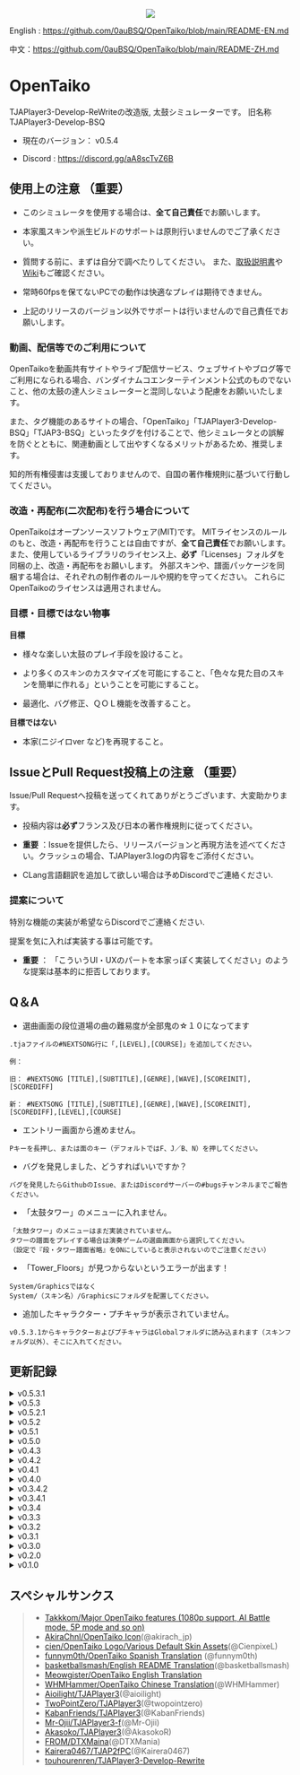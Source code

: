 <p align="center">
  <img src="https://user-images.githubusercontent.com/58159635/140600257-f712fc48-d09a-4a5e-a78d-e7c65ca19b80.png">
</p>

English : https://github.com/0auBSQ/OpenTaiko/blob/main/README-EN.md

中文：https://github.com/0auBSQ/OpenTaiko/blob/main/README-ZH.md

# OpenTaiko

TJAPlayer3-Develop-ReWriteの改造版, 太鼓シミュレーターです。
旧名称 TJAPlayer3-Develop-BSQ

- 現在のバージョン： v0.5.4

- Discord : https://discord.gg/aA8scTvZ6B

## 使用上の注意 （重要）

- このシミュレータを使用する場合は、**全て自己責任**でお願いします。

- 本家風スキンや派生ビルドのサポートは原則行いませんのでご了承ください。

- 質問する前に、まずは自分で調べたりしてください。
また、[取扱説明書](https://drive.google.com/file/d/1VJoia2M_EWrf58xsATL7udIJ0ozR2YFf/view?usp=sharing)や[Wiki](https://seesaawiki.jp/opentaiko-unofficial/)もご確認ください。

- 常時60fpsを保てないPCでの動作は快適なプレイは期待できません。

- 上記のリリースのバージョン以外でサポートは行いませんので自己責任でお願いします。

### 動画、配信等でのご利用について

OpenTaikoを動画共有サイトやライブ配信サービス、ウェブサイトやブログ等でご利用になられる場合、バンダイナムコエンターテインメント公式のものでないこと、他の太鼓の達人シミュレーターと混同しないよう配慮をお願いいたします。

また、タグ機能のあるサイトの場合、「OpenTaiko」「TJAPlayer3-Develop-BSQ」「TJAP3-BSQ」といったタグを付けることで、他シミュレータとの誤解を防ぐとともに、関連動画として出やすくなるメリットがあるため、推奨します。

知的所有権侵害は支援しておりませんので、自国の著作権規則に基づいて行動してください。

### 改造・再配布(二次配布)を行う場合について

OpenTaikoはオープンソースソフトウェア(MIT)です。
MITライセンスのルールのもと、改造・再配布を行うことは自由ですが、**全て自己責任**でお願いします。
また、使用しているライブラリのライセンス上、**必ず**「Licenses」フォルダを同梱の上、改造・再配布をお願いします。
外部スキンや、譜面パッケージを同梱する場合は、それぞれの制作者のルールや規約を守ってください。
これらにOpenTaikoのライセンスは適用されません。

### 目標・目標ではない物事

**目標**

- 様々な楽しい太鼓のプレイ手段を設けること。

- より多くのスキンのカスタマイズを可能にすること、「色々な見た目のスキンを簡単に作れる」ということを可能にすること。

- 最適化、バグ修正、ＱＯＬ機能を改善すること。

**目標ではない**

- 本家(ニジイロver など)を再現すること。

## IssueとPull Request投稿上の注意 （重要）

Issue/Pull Requestへ投稿を送ってくれてありがとうございます、大変助かります。

- 投稿内容は**必ず**フランス及び日本の著作権規則に従ってください。

- **重要** ：Issueを提供したら、リリースバージョンと再現方法を述べてください。クラッシュの場合、TJAPlayer3.logの内容をご添付ください。

- CLang言語翻訳を追加して欲しい場合は予めDiscordでご連絡ください.

### 提案について

特別な機能の実装が希望ならDiscordでご連絡ください.

提案を気に入れば実装する事は可能です。

- **重要** ： 「こういうUI・UXのパートを本家っぽく実装してください」のような提案は基本的に拒否しております。

## Q＆A

- 選曲画面の段位道場の曲の難易度が全部鬼の☆１０になってます

```
.tjaファイルの#NEXTSONG行に「,[LEVEL],[COURSE]」を追加してください。

例：

旧： #NEXTSONG [TITLE],[SUBTITLE],[GENRE],[WAVE],[SCOREINIT],[SCOREDIFF]

新： #NEXTSONG [TITLE],[SUBTITLE],[GENRE],[WAVE],[SCOREINIT],[SCOREDIFF],[LEVEL],[COURSE]
```

- エントリー画面から進めません。

```
Pキーを長押し、または面のキー（デフォルトではF、J／B、N）を押してください。
```

- バグを発見しました、どうすればいいですか？

```
バグを発見したらGithubのIssue、またはDiscordサーバーの#bugsチャンネルまでご報告ください。
```

- 「太鼓タワー」のメニューに入れません。

```
「太鼓タワー」のメニューはまだ実装されていません。
タワーの譜面をプレイする場合は演奏ゲームの選曲画面から選択してください。
（設定で『段・タワー譜面省略』をONにしていると表示されないのでご注意ください）
```

- 「Tower_Floors」が見つからないというエラーが出ます！

```
System/Graphicsではなく
System/（スキン名）/Graphicsにフォルダを配置してください。
```

- 追加したキャラクター・プチキャラが表示されていません。

```
v0.5.3.1からキャラクターおよびプチキャラはGlobalフォルダに読み込まれます（スキンフォルダ以外）、そこに入れてください。
```

## 更新記録

<details>
	<summary>v0.5.3.1</summary>

	- バグ修正

	- グローバルキャラクター・プチキャラ

	- 「最近遊んだ曲」のフォルダデータを保存する機能を実装

	- かんたん・ふつうの適当な判断範囲を実装

	- 選曲画面および結果画面にカスタムキャラクターの対応

	- 難易度に基づいての曲検索機能を実装

</details>

<details>
	<summary>v0.5.3</summary>

	- バグ修正

	- 段結果画面を実装（１／２）

	- 曲数の３つ以外の段譜面のクラッシュを修正

	- ２P側対応を追加

	- 主要な２P更新を追加

	- 演奏選曲画面に段及びタワーの譜面を選べるオプションを追加

	- Modal（注目ボックス）を追加

	- コインを使ってコンテンツを解除できる機能を追加（１／２）

	- 「お気に入りの曲」のフォルダーを追加（選曲画面にCTRLを押したら現在選択中の曲を「お気に入り」にする）

	- キャラクター及びプチキャラのメタデータファイル対応を追加

	- 中国語を追加 (WHMHammer)

	- SlimDXの依存を排除 (Mr Ojii)

	- SimpleStyleスキンを追加 (feat. cien)

	- 各曲に自動作成のユニークIDを追加

	- Discord RPCを修正

	- 様々な設定画面項目を修正 (l1m0n3)

</details>

<details>
	<summary>v0.5.2.1</summary>

	- バグ修正

	- オート用のAIレベルを追加

	- グローバルオフセットを追加

	- AUTO ROLLをロールスピードに置き換え

</details>

<details>
	<summary>v0.5.2</summary>

	- 太鼓部屋の機能を追加

	- カスタム名札やキャラクター可能にする機能を実装

	- メダルを取得可能にする手順を追加

	- 段位タイトルを解放可能にする機能を追加

	- 複数な手続き型テクスチャを追加

	- スペイン語の翻訳を追加

	- 「おまかせ」オプションを追加

	- 様々なUI/UX改善

	- 譜面読み込みの最適化

	- 分岐譜面を修正

</details>

<details>
	<summary>v0.5.1</summary>

	- 道場に複数なアニメーションを追加

	- ゲーム終了画面やメニュアイコンを追加

	- 様々なバグ修正

	- 複数な外国語サポートを追加

	- 様々なUI改善

	- 演奏選曲画面の複数なレイアウトを追加

</details>

<details>
	<summary>v0.5.0</summary>

	- タワーを実装 (背景+結果画面の基盤)

	- タワー譜面で「TOWERTYPE」の設定を追加 （タワー譜面に複数なスキンを用いてプレイを可能にする機能）

	- 道場にAccuracy（精度）のEXAMを追加

	- box.defで「#BOXCOLOR」, 「#BOXTYPE」, 「#BGCOLOR」, 「#BGTYPE」, 「#BOXCHARA」の設定を追加

</details>

<details>
	<summary>v0.4.3</summary>

	- タワーを実装 (Gameplay)

</details>

<details>
	<summary>v0.4.2</summary>

	- 演奏選曲画面に複数のバグとクラッシュを修正

	- COURSE:Towerの.tjaファイルのクラッシュを修正、太鼓タワーメニュ・LIFE管理・結果画面がまだ実装されていません。

</details>

<details>
	<summary>v0.4.1</summary>

	- 演奏選曲画面に複数のバグとクラッシュ場面を修正

</details>

<details>
	<summary>v0.4.0</summary>

	- EXAM5,6,7の実装 (下記の映像をご覧ください)

	- EXAM数にギャップのあるクラッシュ場面を修正

	- Danに関してコードの構造を改善（コード蓄積の修正）

</details>

<details>
	<summary>v0.3.4.2</summary>

	- 道場選曲画面にプチキャラを追加

</details>

<details>
	<summary>v0.3.4.1</summary>

	- Mobアニメーション速度の変化バグを修正

</details>

<details>
	<summary>v0.3.4</summary>

	- 道場の結果を保存を可能にする機能を実装

	- 道場選曲画面に合格プレートを表示

</details>

<details>
	<summary>v0.3.3</summary>

	- 道場の魂ゲージの表示を修正

	- 道場の結果画面の基盤を実装（まだ実装中）

</details>

<details>
	<summary>v0.3.2</summary>

	- 演奏セーブの重ね書きバグを修正

</details>

<details>
	<summary>v0.3.1</summary>

	- P2がスコアランクを表示できないバグを修正

</details>

<details>
	<summary>v0.3.0</summary>

	- メニュにプチキャラを表示

	- Nameplate.jsonファイルにプレイヤー別々のプチキャラを選べる可能にする機能を実装

</details>

<details>
	<summary>v0.2.0</summary>

	- 様々な演奏選曲画面のバグを修正

	- メインメニュに様々なバグを修正、コード蓄積を修正

</details>

<details>
	<summary>v0.1.0</summary>

	- 演奏結果画面のアニメーションを実装

</details>

## スペシャルサンクス

> * [Takkkom/Major OpenTaiko features (1080p support, AI Battle mode, 5P mode and so on)](https://github.com/Takkkom)
> * [AkiraChnl/OpenTaiko Icon](https://github.com/AkiraChnl)(@akirach_jp)
> * [cien/OpenTaiko Logo/Various Default Skin Assets](https://twitter.com/CienpixeL)(@CienpixeL)
> * [funnym0th/OpenTaiko Spanish Translation](https://github.com/funnym0th) (@funnym0th)
> * [basketballsmash/English README Translation](https://twitter.com/basketballsmash)(@basketballsmash)
> * [Meowgister/OpenTaiko English Translation](https://www.youtube.com/channel/UCDi5puZaJLMUA6OgIAb7rmQ)
> * [WHMHammer/OpenTaiko Chinese Translation](https://github.com/whmhammer)(@WHMHammer)
> * [Aioilight/TJAPlayer3](https://github.com/aioilight/TJAPlayer3)(@aioilight)
> * [TwoPointZero/TJAPlayer3](https://github.com/twopointzero/TJAPlayer3)(@twopointzero)
> * [KabanFriends/TJAPlayer3](https://github.com/KabanFriends/TJAPlayer3/tree/features)(@KabanFriends)
> * [Mr-Ojii/TJAPlayer3-f](https://github.com/Mr-Ojii/TJAPlayer3-f)(@Mr-Ojii)
> * [Akasoko/TJAPlayer3](https://github.com/Akasoko-Master/TJAPlayer3)(@AkasokoR)
> * [FROM/DTXMaina](https://github.com/DTXMania)(@DTXMania)
> * [Kairera0467/TJAP2fPC](https://github.com/kairera0467/TJAP2fPC)(@Kairera0467)
> * [touhourenren/TJAPlayer3-Develop-Rewrite](https://github.com/touhourenren)
